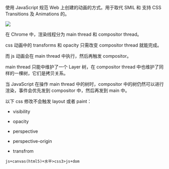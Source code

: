 使用 JavaScript 规范 Web 上创建的动画的方式。用于取代 SMIL 和 支持 CSS Transitions 及 Animations 的。


![](https://gw.alicdn.com/imgextra/i4/O1CN018kHuHm2A3pniIKDZv_!!6000000008148-2-tps-449-320.png)


在 Chrome 中，渲染线程分为 main thread 和 compositor thread。

css 动画中的 transforms 和 opacity 只需改变 compositor thread 就能完成。

而 js 动画会在 main thread 中执行，然后再触发 compositor。


main thread 只能中维护了一个 Layer 树，在 compositor thread 中也维护了同样的一棵树，它们是拷贝关系。

当 JavaScript 在操作 main thread 中的树时，compositor 中的树仍然可以进行渲染，事件会优先发到 compositor 中，然后再发到 main 中。

以下 css 修改不会触发 layout 或者 paint：

- visibility

- opacity

- perspective

- perspective-origin

- transfrom



`js+canvas(html5)+水平>css3>js+dom`


